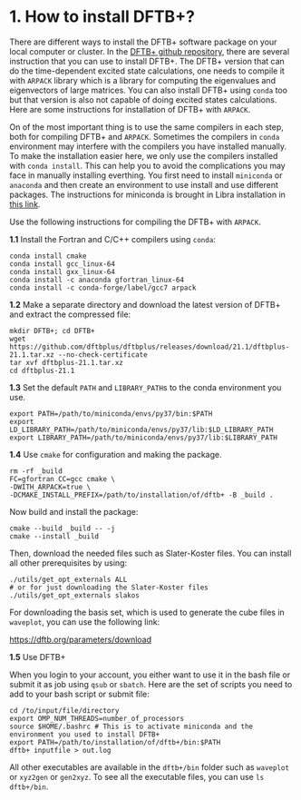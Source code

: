 # 1. How to install DFTB+?

There are different ways to install the DFTB+ software package on your local computer or cluster. In the [DFTB+ github repository](https://github.com/dftbplus/dftbplus), there are several instruction that you
can use to install DFTB+. The DFTB+ version that can do the time-dependent excited state calculations, one needs to compile it with `ARPACK` library which 
is a library for computing the eigenvalues and eigenvectors of large matrices. You can also install DFTB+ using `conda` too but that version is also not capable
of doing excited states calculations. Here are some instructions for installation of DFTB+ with `ARPACK`.

On of the most important thing is to use the same compilers in each step, both for compiling DFTB+ and `ARPACK`. Sometimes the compilers in 
`conda` environment may interfere with the compilers you have installed manually. To make the installation easier here, we only use the compilers installed 
with `conda install`. This can help you to avoid the complications you may face in manually installing everthing. You first need to install `miniconda` or `anaconda`
and then create an environment to use install and use different packages. The instructions for miniconda is brought in Libra installation in [this link](https://github.com/Quantum-Dynamics-Hub/libra-code/tree/devel).

Use the following instructions for compiling the DFTB+ with `ARPACK`.

**1.1** Install the Fortran and C/C++ compilers using `conda`:
```
conda install cmake
conda install gcc_linux-64
conda install gxx_linux-64
conda install -c anaconda gfortran_linux-64 
conda install -c conda-forge/label/gcc7 arpack 
```
 
**1.2** Make a separate directory and download the latest version of DFTB+ and extract the compressed file:
```
mkdir DFTB+; cd DFTB+
wget https://github.com/dftbplus/dftbplus/releases/download/21.1/dftbplus-21.1.tar.xz --no-check-certificate
tar xvf dftbplus-21.1.tar.xz
cd dftbplus-21.1
```
 
**1.3** Set the default `PATH` and `LIBRARY_PATH`s to the conda environment you use.
```
export PATH=/path/to/miniconda/envs/py37/bin:$PATH
export LD_LIBRARY_PATH=/path/to/miniconda/envs/py37/lib:$LD_LIBRARY_PATH
export LIBRARY_PATH=/path/to/miniconda/envs/py37/lib:$LIBRARY_PATH
 ```
 
**1.4** Use `cmake` for configuration and making the package.
```
rm -rf _build
FC=gfortran CC=gcc cmake \
-DWITH_ARPACK=true \
-DCMAKE_INSTALL_PREFIX=/path/to/installation/of/dftb+ -B _build .
```
Now build and install the package:
```
cmake --build _build -- -j
cmake --install _build
```
Then, download the needed files such as Slater-Koster files. You can install all other prerequisites by using:
```
./utils/get_opt_externals ALL
# or for just downloading the Slater-Koster files
./utils/get_opt_externals slakos
```
For downloading the basis set, which is used to generate the cube files in `waveplot`, you can use the following link:

https://dftb.org/parameters/download

**1.5** Use DFTB+

When you login to your account, you either want to use it in the bash file or submit it as job using `qsub` or `sbatch`. Here are the set of scripts
you need to add to your bash script or submit file:
```
cd /to/input/file/directory
export OMP_NUM_THREADS=number_of_processors
source $HOME/.bashrc # This is to activate miniconda and the environment you used to install DFTB+
export PATH=/path/to/installation/of/dftb+/bin:$PATH
dftb+ inputfile > out.log
```

All other executables are available in the `dftb+/bin` folder such as `waveplot` or `xyz2gen` or `gen2xyz`. To see all the executable files, you can use `ls dftb+/bin`.


